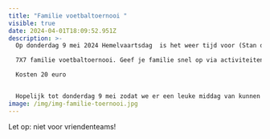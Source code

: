 ```yaml
---
title: "Familie voetbaltoernooi "
visible: true
date: 2024-04-01T18:09:52.951Z
description: >-
  Op donderdag 9 mei 2024 Hemelvaartsdag  is het weer tijd voor (Stan de Smidt)

  7X7 familie voetbaltoernooi. Geef je familie snel op via activiteiten@vvschijf.nl of in de  kantine.

  Kosten 20 euro 


  Hopelijk tot donderdag 9 mei zodat we er een leuke middag van kunnen maken.
image: /img/img-familie-toernooi.jpg
---
```

L﻿et op: niet voor vriendenteams!